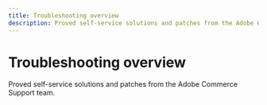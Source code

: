 ```yaml
---
title: Troubleshooting overview
description: Proved self-service solutions and patches from the Adobe Commerce Support team.
---
```


# Troubleshooting overview

Proved self-service solutions and patches from the Adobe Commerce Support team.
 